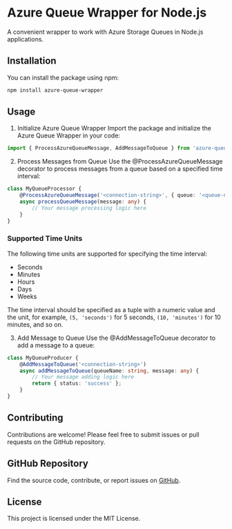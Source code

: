 # Azure Queue Wrapper for Node.js

A convenient wrapper to work with Azure Storage Queues in Node.js applications.

## Installation

You can install the package using npm:

```bash
npm install azure-queue-wrapper
```

## Usage

1. Initialize Azure Queue Wrapper
Import the package and initialize the Azure Queue Wrapper in your code:

```typescript
import { ProcessAzureQueueMessage, AddMessageToQueue } from 'azure-queue-wrapper';
```

2. Process Messages from Queue
Use the @ProcessAzureQueueMessage decorator to process messages from a queue based on a specified time interval:

```typescript
class MyQueueProcessor {
    @ProcessAzureQueueMessage('<connection-string>', { queue: '<queue-name>', retry: 3, timeInterval: [5, 'seconds'], deadLetterQueue: '<dead-letter-queue-name>', numberOfMessages: 1 }) // Replace with your connection string, queue name, retries count(default: 3), interval (default:5 seconds), deadLetterQueue name( default: <queue-name>-poison) and numberOfMessages(optional) default is 1
    async processQueueMessage(message: any) {
        // Your message processing logic here
    }
}

```

### Supported Time Units

The following time units are supported for specifying the time interval:

- Seconds
- Minutes
- Hours
- Days
- Weeks

The time interval should be specified as a tuple with a numeric value and the unit, for example, `(5, 'seconds')` for 5 seconds, `(10, 'minutes')` for 10 minutes, and so on.

3. Add Message to Queue
Use the @AddMessageToQueue decorator to add a message to a queue:

```typescript
class MyQueueProducer {
    @AddMessageToQueue('<connection-string>')
    async addMessageToQueue(queueName: string, message: any) {
        // Your message adding logic here
        return { status: 'success' };
    }
}

```

## Contributing

Contributions are welcome! Please feel free to submit issues or pull requests on the GitHub repository.

## GitHub Repository

Find the source code, contribute, or report issues on [GitHub](https://github.com/the-arijit-ray/azure-queue-wrapper).


## License

This project is licensed under the MIT License.

